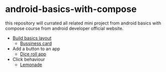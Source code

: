 # android-basics-with-compose
this repository will currated all related mini project from android basics with compose course from android developer official website.
* [Build basics layout](https://github.com/SeptAlfauzan/pratice-compose-basics)
  * [Bussiness card](https://github.com/SeptAlfauzan/bussiness-card)
* Add a button to an app
  * [Dice roll app](https://github.com/SeptAlfauzan/dice-roll)
* Click behaviour
  * [Lemonade](https://github.com/SeptAlfauzan/lemonade)
